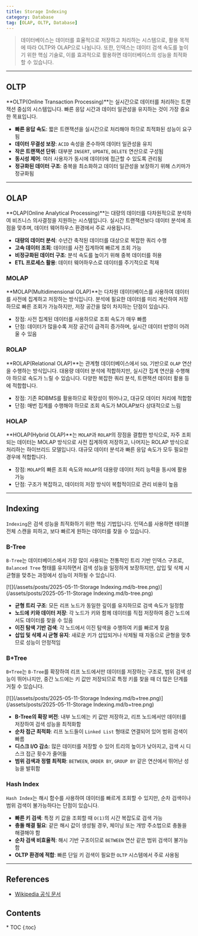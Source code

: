```yaml
---
title: Storage Indexing
category: Database
tag: [OLAP, OLTP, Database]
---
```


> 데이터베이스는 데이터를 효율적으로 저장하고 처리하는 시스템으로, 활용 목적에 따라 OLTP와 OLAP으로 나뉩니다. 또한, 인덱스는 데이터 검색 속도를 높이기 위한 핵심 기술로, 이를 효과적으로 활용하면 데이터베이스의 성능을 최적화할 수 있습니다.

---

## OLTP 
**OLTP(Online Transaction Processing)**는 실시간으로 데이터를 처리하는 트랜잭션 중심의 시스템입니다.  빠른 응답 시간과 데이터 일관성을 유지하는 것이 가장 중요한 목표입니다.

- **빠른 응답 속도**: 짧은 트랜잭션을 실시간으로 처리해야 하므로 최적화된 성능이 요구됨
- **데이터 무결성 보장**: `ACID` 속성을 준수하여 데이터 일관성을 유지
- **작은 트랜잭션 단위**: 대부분 `INSERT`, `UPDATE`, `DELETE` 연산으로 구성됨
- **동시성 제어**: 여러 사용자가 동시에 데이터에 접근할 수 있도록 관리됨
- **정규화된 데이터 구조**: 중복을 최소화하고 데이터 일관성을 보장하기 위해 스키마가 정규화됨

---

## OLAP 
**OLAP(Online Analytical Processing)**는 대량의 데이터를 다차원적으로 분석하여 비즈니스 의사결정을 지원하는 시스템입니다. 실시간 트랜잭션보다 데이터 분석에 초점을 맞추며, 데이터 웨어하우스 환경에서 주로 사용됩니다.

- **대량의 데이터 분석**: 수년간 축적된 데이터를 대상으로 복잡한 쿼리 수행
- **고속 데이터 조회**: 데이터를 사전 집계하여 빠르게 조회 가능
- **비정규화된 데이터 구조**: 분석 속도를 높이기 위해 중복 데이터를 허용
- **ETL 프로세스 활용**: 데이터 웨어하우스로 데이터를 주기적으로 적재

### MOLAP
**MOLAP(Multidimensional OLAP)**는 다차원 데이터베이스를 사용하여 데이터를 사전에 집계하고 저장하는 방식입니다. 분석에 필요한 데이터를 미리 계산하여 저장하므로 빠른 조회가 가능하지만, 저장 공간을 많이 차지하는 단점이 있습니다. 

- 장점: 사전 집계된 데이터를 사용하므로 조회 속도가 매우 빠름
- 단점: 데이터가 많을수록 저장 공간이 급격히 증가하며, 실시간 데이터 반영이 어려울 수 있음

### ROLAP 
**ROLAP(Relational OLAP)**는 관계형 데이터베이스에서 `SQL` 기반으로 `OLAP` 연산을 수행하는 방식입니다. 대용량 데이터 분석에 적합하지만, 실시간 집계 연산을 수행해야 하므로 속도가 느릴 수 있습니다. 다양한 복잡한 쿼리 분석, 트랜잭션 데이터 활용 등에 적합합니다.

- 장점: 기존 RDBMS를 활용하므로 확장성이 뛰어나고, 대규모 데이터 처리에 적합함
- 단점: 매번 집계를 수행해야 하므로 조회 속도가 MOLAP보다 상대적으로 느림

### HOLAP
**HOLAP(Hybrid OLAP)**는 `MOLAP`과 `ROLAP`의 장점을 결합한 방식으로, 자주 조회되는 데이터는 MOLAP 방식으로 사전 집계하여 저장하고, 나머지는 ROLAP 방식으로 처리하는 하이브리드 모델입니다. 대규모 데이터 분석과 빠른 응답 속도가 모두 필요한 경우에 적합합니다.

- 장점: `MOLAP`의 빠른 조회 속도와 `ROLAP`의 대용량 데이터 처리 능력을 동시에 활용 가능
- 단점: 구조가 복잡하고, 데이터의 저장 방식이 복합적이므로 관리 비용이 높음

---

## Indexing
`Indexing`은 검색 성능을 최적화하기 위한 핵심 기법입니다. 인덱스를 사용하면 테이블 전체 스캔을 피하고, 보다 빠르게 원하는 데이터를 찾을 수 있습니다.

### B-Tree
`B-Tree`는 데이터베이스에서 가장 많이 사용되는 전통적인 트리 기반 인덱스 구조로, `Balanced Tree` 형태를 유지하면서 검색 성능을 일정하게 보장하지만, 삽입 및 삭제 시 균형을 맞추는 과정에서 성능이 저하될 수 있습니다.

[![](/assets/posts/2025-05-11-Storage Indexing.md/b-tree.png)](/assets/posts/2025-05-11-Storage Indexing.md/b-tree.png)

- **균형 트리 구조**: 모든 리프 노드가 동일한 깊이를 유지하므로 검색 속도가 일정함
- **노드에 키와 데이터 저장**: 각 노드가 키와 함께 데이터를 직접 저장하여 중간 노드에서도 데이터를 찾을 수 있음
- **이진 탐색 기반 검색**: 각 노드에서 이진 탐색을 수행하여 키를 빠르게 찾음
- **삽입 및 삭제 시 균형 유지**: 새로운 키가 삽입되거나 삭제될 때 자동으로 균형을 맞추므로 성능이 안정적임

### B+Tree
`B+Tree`는 `B-Tree`를 확장하여 리프 노드에서만 데이터를 저장하는 구조로, 범위 검색 성능이 뛰어나지만, 중간 노드에는 키 값만 저장되므로 특정 키를 찾을 때 더 많은 단계를 거칠 수 있습니다.

[![](/assets/posts/2025-05-11-Storage Indexing.md/b+tree.png)](/assets/posts/2025-05-11-Storage Indexing.md/b+tree.png)

- **B-Tree의 확장 버전**: 내부 노드에는 키 값만 저장하고, 리프 노드에서만 데이터를 저장하여 검색 성능을 최적화함
- **순차 접근 최적화**: 리프 노드들이 `Linked List` 형태로 연결되어 있어 범위 검색이 빠름
- **디스크 I/O 감소**: 많은 데이터를 저장할 수 있어 트리의 높이가 낮아지고, 검색 시 디스크 접근 횟수가 줄어듦
- **범위 검색과 정렬 최적화**: `BETWEEN`, `ORDER BY`, `GROUP BY` 같은 연산에서 뛰어난 성능을 발휘함

### Hash Index
`Hash Index`는 해시 함수를 사용하여 데이터를 빠르게 조회할 수 있지만, 순차 검색이나 범위 검색이 불가능하다는 단점이 있습니다.

- **빠른 키 검색**: 특정 키 값을 조회할 때 `O(1)`의 시간 복잡도로 검색 가능
- **충돌 해결 필요**: 같은 해시 값이 생성될 경우, 체이닝 또는 개방 주소법으로 충돌을 해결해야 함
- **순차 검색 비효율적**: 해시 기반 구조이므로 `BETWEEN` 연산 같은 범위 검색이 불가능함
- **OLTP 환경에 적합**: 빠른 단일 키 검색이 필요한 `OLTP` 시스템에서 주로 사용됨

---

## References
- [Wikipedia 공식 문서](https://wikipedia.org/wiki/)

<nav class="post-toc" markdown="1">
  <h2>Contents</h2>
* TOC
{:toc}
</nav>
